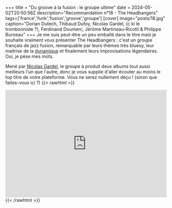+++
title = "Du groove à la fusion : le groupe ultime"
date = 2024-05-02T20:50:56Z
description="Recommandation n°18 - The Headbangers"
tags=['france','funk','fusion','groove','groupe']
[cover]
image="posts/18.jpg"
caption="Dorian Dutech, Thibaud Dufoy, Nicolas Gardel, (c ki le trombonniste ?), Ferdinand Doumerc, Jérôme Martineau-Ricotti & Philippe Burneau"
+++
Je me suis peut-être un peu emballé dans le titre mais je souhaite vraiment vous présenter The Headbangers : c'est un groupe français de jazz fusion, remarquable par leurs thèmes très bluesy, leur maitrise de la [dynamique](https://fr.wikipedia.org/wiki/Dynamique_sonore) et finalement leurs improvisations légendaires. Oui, je pèse mes mots.

Mené par [Nicolas Gardel](https://www.nicolasgardel.com/), le groupe à produit deux albums tout aussi meilleurs l'un que l'autre, donc je vous supplie d'aller écouter au moins le top titre de votre plateforme. Vous ne serez nullement déçu ! (sinon que faites-vous ici ?)
{{< rawhtml >}}
<div style="max-width:100%;"><div style="position:relative;padding-bottom:calc(56.25% + 52px);height: 0;"><iframe style="position:absolute;top:0;left:0;" width="100%" height="100%" src="https://odesli.co/embed/?url=https%3A%2F%2Fartist.link%2Ftheheadbangers&theme=light" frameborder="0" allowfullscreen sandbox="allow-same-origin allow-scripts allow-presentation allow-popups allow-popups-to-escape-sandbox" allow="clipboard-read; clipboard-write"></iframe></div></div>
{{< /rawhtml >}}
